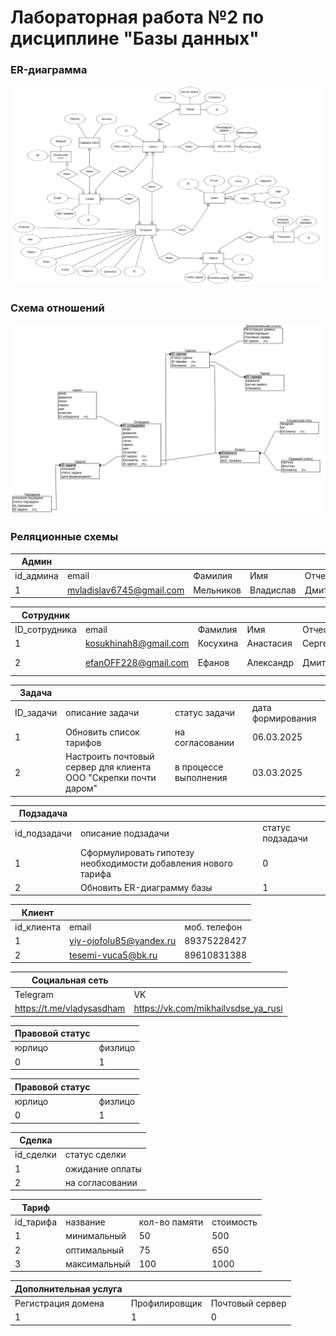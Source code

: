 # Лабораторная работа №2 по дисциплине "Базы данных"

### ER-диаграмма
![ER-диаграмма](/db_lab_2/image.png)

### Схема отношений
![Схема отношений](/db_lab_2/relationship.png)

### Реляционные схемы

| Админ     |                          |           |           |            |             |            |
|-----------|--------------------------|-----------|-----------|------------|-------------|------------|
| id_админа | email                    | Фамилия   | Имя       | Отчество   | логин       | пароль     |
| 1         | mvladislav6745@gmail.com | Мельников | Владислав | Дмитриевич | mvlad_12317 | j7TG8)spRw |

| Сотрудник     |                       |          |            |            |                |            |            |
|---------------|-----------------------|----------|------------|------------|----------------|------------|------------|
| ID_сотрудника | email                 | Фамилия  | Имя        | Отчество   | Должность      | логин      | пароль     |
| 1             | kosukhinah8@gmail.com | Косухина | Анастасия  | Сергеевна  | менеджер       | n8nastya13 | 8IL;ie.g[! |
| 2             | efanOFF228@gmail.com  | Ефанов   | Александр  | Дмитриевич | СММ-специалист | shullya_15 | Q*QN%hw7t3 |

| Задача    |                                                                 |                       |                   |
|-----------|-----------------------------------------------------------------|-----------------------|-------------------|
| ID_задачи | описание задачи                                                 | статус задачи         | дата формирования |
| 1         | Обновить список тарифов                                         | на согласовании       | 06.03.2025        |
| 2         | Настроить почтовый сервер для клиента ООО "Скрепки почти даром" | в процессе выполнения | 03.03.2025        |

| Подзадача    |                                                                |                  |
|--------------|----------------------------------------------------------------|------------------|
| id_подзадачи | описание подзадачи                                             | статус подзадачи |
| 1            | Сформулировать гипотезу необходимости добавления нового тарифа | 0                |
| 2            | Обновить ER-диаграмму базы                                     | 1                |

| Клиент     |                         |              |
|------------|-------------------------|--------------|
| id_клиента | email                   | моб. телефон |
| 1          | yiy-ojofolu85@yandex.ru | 89375228427  |
| 2          | tesemi-vuca5@bk.ru      | 89610831388  |

| Социальная сеть           |                                     |
|---------------------------|-------------------------------------|
| Telegram                  | VK                                  |
| https://t.me/vladysasdham | https://vk.com/mikhailvsdse_ya_rusi |

| Правовой статус |         |
|-----------------|---------|
| юрлицо          | физлицо |
| 0               | 1       |

| Правовой статус |         |
|-----------------|---------|
| юрлицо          | физлицо |
| 0               | 1       |


| Сделка    |                 |
|-----------|-----------------|
| id_сделки | статус сделки   |
| 1         | ожидание оплаты |
| 2         | на согласовании |

| Тариф     |              |               |           |
|-----------|--------------|---------------|-----------|
| id_тарифа | название     | кол-во памяти | стоимость |
| 1         | минимальный  | 50            | 500       |
| 2         | оптимальный  | 75            | 650       |
| 3         | максимальный | 100           | 1000      |

| Дополнительная услуга |               |                 |
|-----------------------|---------------|-----------------|
| Регистрация домена    | Профилировщик | Почтовый сервер |
| 1                     | 1             | 0               |
